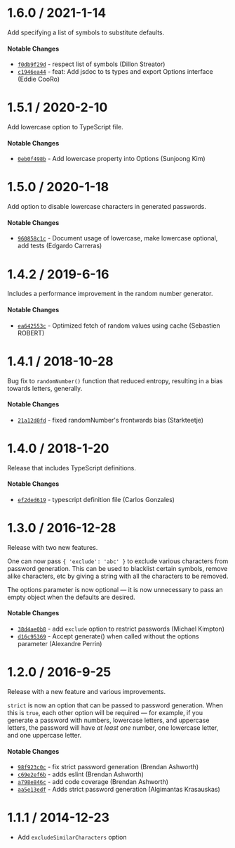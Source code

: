 # 1.6.0 / 2021-1-14
Add specifying a list of symbols to substitute defaults.

#### Notable Changes
- [`f0db9f29d`](https://github.com/brendanashworth/generate-password/commit/f0db9f29d932162a6cb2d24e98297d987c1ae6d9) -  respect list of symbols (Dillon Streator)
- [`c1946ea44`](https://github.com/brendanashworth/generate-password/commit/c1946ea444cb632d9b507615312dfa08ef908902) -  feat: Add jsdoc to ts types and export Options interface (Eddie CooRo)

# 1.5.1 / 2020-2-10
Add lowercase option to TypeScript file.

#### Notable Changes
- [`0eb0f498b`](https://github.com/brendanashworth/generate-password/commit/0eb0f498be34d98c72dd78d4423f9980ca83878a) - Add lowercase property into Options (Sunjoong Kim)

# 1.5.0 / 2020-1-18
Add option to disable lowercase characters in generated passwords.

#### Notable Changes
- [`960858c1c`](https://github.com/brendanashworth/generate-password/commit/960858c1cc7784b259c7d403ab5e26da7f5f32c0) - Document usage of lowercase, make lowercase optional, add tests (Edgardo Carreras)

# 1.4.2 / 2019-6-16
Includes a performance improvement in the random number generator.

#### Notable Changes
- [`ea642553c`](https://github.com/brendanashworth/generate-password/commit/ea642553c5ba327989f36d0b0f2d4e80ff25b45a) - Optimized fetch of random values using cache (Sebastien ROBERT)

# 1.4.1 / 2018-10-28
Bug fix to `randomNumber()` function that reduced entropy, resulting in a bias towards letters, generally.

#### Notable Changes
- [`21a12d0fd`](https://github.com/brendanashworth/generate-password/commit/21a12d0fd47c1b8f63a310da052cedf29ba5c00d) - fixed randomNumber's frontwards bias (Starkteetje)

# 1.4.0 / 2018-1-20
Release that includes TypeScript definitions.

#### Notable Changes
- [`ef2ded619`](https://github.com/brendanashworth/generate-password/commit/ef2ded6195ef72ee364172d1ff2c4d107ffe2821) - typescript definition file (Carlos Gonzales)

# 1.3.0 / 2016-12-28
Release with two new features.

One can now pass `{ 'exclude': 'abc' }` to exclude various characters from password
generation. This can be used to blacklist certain symbols, remove alike characters,
etc by giving a string with all the characters to be removed.

The options parameter is now optional — it is now unnecessary to pass an empty object
when the defaults are desired.

#### Notable Changes
- [`38d4ae0b8`](https://github.com/brendanashworth/generate-password/commit/38d4ae0b8d27db7f3fef897db30143aedc530f1f) - add `exclude` option to restrict passwords (Michael Kimpton)
- [`d16c95369`](https://github.com/brendanashworth/generate-password/commit/d16c9536914df599751589f6721ec506cdfbd95c) - Accept generate() when called without the options parameter (Alexandre Perrin)

# 1.2.0 / 2016-9-25
Release with a new feature and various improvements.

`strict` is now an option that can be passed to password generation. When this is `true`,
each other option will be required — for example, if you generate a password with numbers,
lowercase letters, and uppercase letters, the password will have *at least one* number, one
lowercase letter, and one uppercase letter.

#### Notable Changes
- [`98f923c0c`](https://github.com/brendanashworth/generate-password/commit/98f923c0c9af4fd7f3010b3d40c85233de437eef) - fix strict password generation (Brendan Ashworth)
- [`c69e2ef6b`](https://github.com/brendanashworth/generate-password/commit/c69e2ef6bb876ba58e6b27bc1f460d6ff18cb877) - adds eslint (Brendan Ashworth)
- [`a798e846c`](https://github.com/brendanashworth/generate-password/commit/a798e846c70210f6c88cbc062d8f1d4f8b808f8b) - add code coverage (Brendan Ashworth)
- [`aa5e13edf`](https://github.com/brendanashworth/generate-password/commit/aa5e13edfee35852fb3a31414cbf2e8fa101e257) - Adds strict password generation (Algimantas Krasauskas)

# 1.1.1 / 2014-12-23
- Add `excludeSimilarCharacters` option
